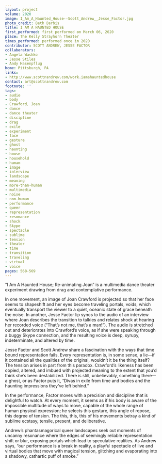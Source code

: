 ```yaml
---
layout: project
volume: 2020
image: I_Am_A_Haunted_House--Scott_Andrew__Jesse_Factor.jpg
photo_credit: Beth Barbis
title: I AM A HAUNTED HOUSE
first_performed: first performed on March 06, 2020
place: The Kelly Strayhorn Theater
times_performed: performed once in 2020
contributor: SCOTT ANDREW, JESSE FACTOR
collaborators:
- Angela Washko
- Jesse Stiles
- Andy Hasenpflug
home: Pittsburgh, PA
links:
- http://www.scottnandrew.com/work.iamahauntedhouse
contact: art@scottnandrew.com
footnote: ''
tags:
- audio
- body
- Crawford, Joan
- dance
- dance theater
- discipline
- drag
- exile
- experiment
- face
- gesture
- ghost
- haunting
- house
- household
- human
- image
- interview
- landscape
- meaning
- more-than-human
- multimedia
- noise
- non-human
- performance
- queer
- representation
- resonance
- shock
- Skype
- spectacle
- sublime
- tension
- theater
- time
- transition
- traveling
- virtual
- voice
pages: 568-569
---
```


“I Am A Haunted House; Re-animating Joan” is a multimedia dance theater experiment drawing from drag and contemplative performance. 

In one movement, an image of Joan Crawford is projected so that her face seems to shapeshift and her eyes become traveling portals, voids, which eventually transport the viewer to a quiet, oceanic state of grace beneath the noise. In another, Jesse Factor lip syncs to the audio of an interview where Joan describes the transition to talkies and relates shock at hearing her recorded voice (“That’s not me, that’s a man!”). The audio is stretched out and deteriorates into Crawford’s voice, as if she were speaking through a buggy Skype connection, and the resulting voice is deep, syrupy, indeterminate, and altered by time.

Jesse Factor and Scott Andrew share a fascination with the ways that time bound representation fails. Every representation is, in some sense, a lie—if it contained all the qualities of the original, wouldn’t it be the thing itself? The tension arises in part from this paradox. Crawford’s likeness has been copied, altered, and imbued with projected meaning to the extent that you’d think she’s been destabilized. There is still, unbelievably, something there—a ghost, or as Factor puts it, “Divas in exile from time and bodies and the haunting impressions they’ve left behind.”

In the performance, Factor moves with a precision and discipline that is delightful to watch. At every moment, it seems as if his body is aware of the impossible multitude of ways to move, capable of the whole range of human physical expression; he selects this gesture, this angle of repose, this degree of tension. The this, this, this of his movements betray a kind of sublime ecstasy, tensile, present, and deliberative.

Andrew’s phantasmagorical queer landscapes seek out moments of uncanny resonance where the edges of seemingly reliable representation shift or blur, exposing portals which lead to speculative realities. As Andrew says, “our performance is a break in reality, a playful spectacle of live and virtual bodies that move with magical tension, glitching and evaporating into a shadowy, cathartic puff of smoke.”